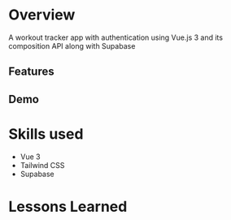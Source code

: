 # Overview
A workout tracker app with authentication using Vue.js 3 and its composition API along with Supabase
## Features

## Demo

# Skills used
- Vue 3
- Tailwind CSS
- Supabase

# Lessons Learned